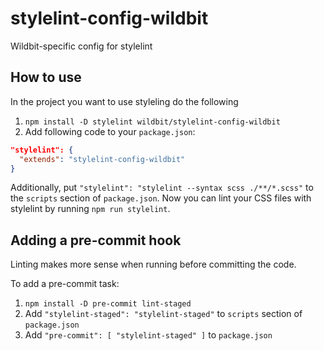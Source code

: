 # stylelint-config-wildbit
Wildbit-specific config for stylelint

## How to use

In the project you want to use styleling do the following

1. `npm install -D stylelint wildbit/stylelint-config-wildbit`
1. Add following code to your `package.json`:

```json
"stylelint": {
  "extends": "stylelint-config-wildbit"
}
```

Additionally, put `"stylelint": "stylelint --syntax scss ./**/*.scss"` to the `scripts` section of `package.json`. Now you can lint your CSS files with stylelint by running `npm run stylelint`.

## Adding a pre-commit hook

Linting makes more sense when running before committing the code.

To add a pre-commit task:

1. `npm install -D pre-commit lint-staged`
2. Add `"stylelint-staged": "stylelint-staged"` to `scripts` section of `package.json`
3. Add `"pre-commit": [ "stylelint-staged" ]` to `package.json`



